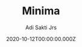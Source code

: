 ---
title: Minima
github: https://github.com/adisaktijrs/hexo-theme-minima
demo: https://adisaktijrs.github.io/minima/
author: Adi Sakti Jrs
date: 2020-10-12T00:00:00.000Z
ssg:
  - Hexo
cms:
  - Markdown
category:
  - Blog
description: An undoubtedly simple and lightweight dark/light mode theme for Hexo
draft: false
publish_date: '2020-10-10T06:00:05Z'
update_date: '2022-04-02T13:44:18Z'
github_star: 148
github_fork: 40
---